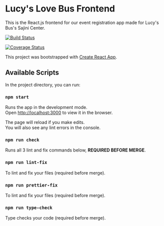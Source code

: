 # Lucy's Love Bus Frontend

This is the React.js frontend for our event registration app made for Lucy's Bus's Sajini Center.

[![Build Status](https://travis-ci.org/Code-4-Community/lucys-love-bus-frontend.svg?branch=master)](https://travis-ci.org/Code-4-Community/lucys-love-bus-frontend)

[![Coverage Status](https://coveralls.io/repos/github/Code-4-Community/lucys-love-bus-frontend/badge.svg?branch=master)](https://coveralls.io/github/Code-4-Community/lucys-love-bus-frontend?branch=master)

This project was bootstrapped with [Create React App](https://github.com/facebook/create-react-app).

## Available Scripts

In the project directory, you can run:

### `npm start`

Runs the app in the development mode.<br />
Open [http://localhost:3000](http://localhost:3000) to view it in the browser.

The page will reload if you make edits.<br />
You will also see any lint errors in the console.

### `npm run check`

Runs all 3 lint and fix commands below, **REQUIRED BEFORE MERGE**.

### `npm run lint-fix`

To lint and fix your files (required before merge).

### `npm run prettier-fix`

To lint and fix your files (required before merge).

### `npm run type-check`

Type checks your code (required before merge).